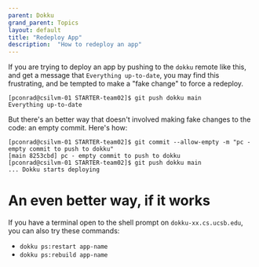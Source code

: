 ```yaml
---
parent: Dokku
grand_parent: Topics
layout: default
title: "Redeploy App"
description:  "How to redeploy an app"
---
```


If you are trying to deploy an app by pushing to the `dokku` remote like this, and get a message that `Everything up-to-date`, you may find this frustrating, and be tempted to make 
a "fake change" to force a redeploy.  

```
[pconrad@csilvm-01 STARTER-team02]$ git push dokku main
Everything up-to-date
```

But there's an better way that doesn't involved making fake changes to the code: an empty commit.  Here's how:

```
[pconrad@csilvm-01 STARTER-team02]$ git commit --allow-empty -m "pc - empty commit to push to dokku"
[main 8253cbd] pc - empty commit to push to dokku
[pconrad@csilvm-01 STARTER-team02]$ git push dokku main
... Dokku starts deploying
```

# An even better way, if it works

If you have a terminal open to the shell prompt on `dokku-xx.cs.ucsb.edu`, you can also try these commands:

* `dokku ps:restart app-name`
* `dokku ps:rebuild app-name`

